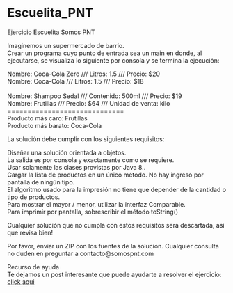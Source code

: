 # Escuelita_PNT

Ejercicio Escuelita Somos PNT


<p>Imaginemos un supermercado de barrio.<br>
Crear un programa cuyo punto de entrada sea un main en donde, al ejecutarse, se visualiza lo siguiente por consola y se termina la ejecución:</p>


<p>
Nombre: Coca-Cola Zero /// Litros: 1.5 /// Precio: $20<br>
Nombre: Coca-Cola /// Litros: 1.5 /// Precio: $18<br><br>
Nombre: Shampoo Sedal /// Contenido: 500ml /// Precio: $19<br>
Nombre: Frutillas /// Precio: $64 /// Unidad de venta: kilo<br>
=============================<br>
Producto más caro: Frutillas<br>
Producto más barato: Coca-Cola<br>
</p>

<p>La solución debe cumplir con los siguientes requisitos:</p>
<p>
Diseñar una solución orientada a objetos.<br>
La salida es por consola y exactamente como se requiere.<br>
Usar solamente las clases provistas por Java 8..<br>
Cargar la lista de productos en un único método. No hay ingreso por pantalla de ningún tipo.<br>
El algoritmo usado para la impresión no tiene que depender de la cantidad o tipo de productos.<br>
Para mostrar el mayor / menor, utilizar la interfaz Comparable.<br>
Para imprimir por pantalla, sobrescribir el método toString()<br>
</p>
<p>Cualquier solución que no cumpla con estos requisitos será descartada, asi que revisa bien!</p>
<p>Por favor, enviar un ZIP con los fuentes de la solución. Cualquier consulta no duden en preguntar a contacto@somospnt.com</p>


<p>Recurso de ayuda<br>
Te dejamos un post interesante que puede ayudarte a resolver el ejercicio: <a href="http://migranitodejava.blogspot.com.ar/2011/06/programacion-orientada-objetos-con-java.html" target="_blanck">click aqui</a><p>
